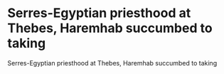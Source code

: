 # Serres-Egyptian priesthood at Thebes, Haremhab succumbed to taking

Serres-Egyptian priesthood at Thebes, Haremhab succumbed to taking